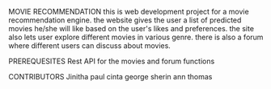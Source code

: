 MOVIE RECOMMENDATION
this is web development project for a movie recommendation engine. the website gives the user a list of predicted movies he/she will like
based on the user's likes and preferences.
the site also lets user explore different movies in various genre.
there is also a forum where different users can discuss about movies.

PREREQUESITES
Rest API for the movies and forum functions

CONTRIBUTORS
Jinitha paul
cinta george
sherin ann thomas

